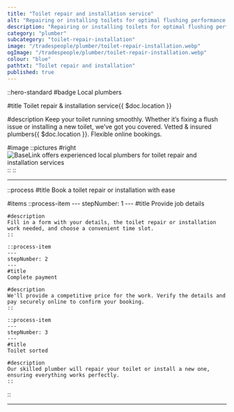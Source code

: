 ```yaml
---
title: "Toilet repair and installation service"
alt: "Repairing or installing toilets for optimal flushing performance and efficiency"
description: "Repairing or installing toilets for optimal flushing performance and efficiency"
category: "plumber"
subcategory: "toilet-repair-installation"
image: "/tradespeople/plumber/toilet-repair-installation.webp"
ogImage: "/tradespeople/plumber/toilet-repair-installation.webp"
colour: "blue"
pathtxt: "Toilet repair and installation"
published: true
---
```


::hero-standard
#badge
Local plumbers

#title
Toilet repair & installation service{{ $doc.location }}

#description
Keep your toilet running smoothly. Whether it’s fixing a flush issue or installing a new toilet, we’ve got you covered. Vetted & insured plumbers{{ $doc.location }}. Flexible online bookings.

#image
    ::pictures
    #right
    ![BaseLink offers experienced local plumbers for toilet repair and installation services](/tradespeople/plumber/toilet-repair-installation.webp)
    ::
::

---

::process
#title
Book a toilet repair or installation with ease

#items
    ::process-item
    ---
    stepNumber: 1
    ---
    #title
    Provide job details

    #description
    Fill in a form with your details, the toilet repair or installation work needed, and choose a convenient time slot.
    ::
    
    ::process-item
    ---
    stepNumber: 2
    ---
    #title
    Complete payment

    #description
    We'll provide a competitive price for the work. Verify the details and pay securely online to confirm your booking.
    ::

    ::process-item
    ---
    stepNumber: 3
    ---
    #title
    Toilet sorted

    #description
    Our skilled plumber will repair your toilet or install a new one, ensuring everything works perfectly.
    ::
::

---